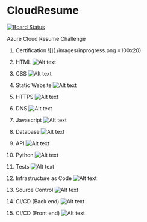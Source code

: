 # CloudResume
[![Board Status](https://dev.azure.com/danh118/e779679e-d4c2-48b9-971e-94774f84f905/fe22395a-efa5-4609-9ca7-36518d42a48e/_apis/work/boardbadge/6270fa46-73e9-4c1b-934f-9c810444fc17?columnOptions=1)](https://dev.azure.com/danh118/e779679e-d4c2-48b9-971e-94774f84f905/_boards/board/t/fe22395a-efa5-4609-9ca7-36518d42a48e/Microsoft.RequirementCategory/)


Azure Cloud Resume Challenge

1. Certification
![](./images/inprogress.png =100x20)


2. HTML
![Alt text](/images/done.jpg?raw=true "Title")

3. CSS
![Alt text](/images/done.jpg?raw=true "Title")

4. Static Website
![Alt text](/images/done.jpg?raw=true "Title")

5. HTTPS
![Alt text](/images/done.jpg?raw=true "Title")

6. DNS
![Alt text](/images/done.jpg?raw=true "Title")

7. Javascript
![Alt text](/images/done.jpg?raw=true "Title")

8. Database
![Alt text](/images/done.jpg?raw=true "Title")

9. API
![Alt text](/images/done.jpg?raw=true "Title")

10. Python
![Alt text](/images/inprogress.jpg?raw=true "Title")

11. Tests
![Alt text](/images/inprogress.jpg?raw=true "Title")

12. Infrastructure as Code
![Alt text](/images/inprogress.jpg?raw=true "Title")

13. Source Control
![Alt text](/images/done.jpg?raw=true "Title")

14. CI/CD (Back end)
![Alt text](/images/inprogress.jpg?raw=true "Title")

15. CI/CD (Front end)
![Alt text](/images/done.jpg?raw=true "Title")
